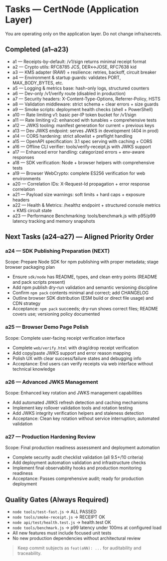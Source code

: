 # Tasks — CertNode (Application Layer)

You are operating only on the application layer. Do not change infra/secrets.

## Completed (a1–a23)
- a1 — Receipts-by-default: /v1/sign returns minimal receipt format
- a2 — Crypto utils: RFC8785 JCS, DER↔JOSE, RFC7638 kid
- a3 — KMS adapter (RAW) + resilience: retries, backoff, circuit breaker
- a4 — Environment & startup guards: validates PORT, MAX_BODY_BYTES, etc.
- a5 — Logging & metrics base: hash-only logs, structured counters
- a6 — Dev-only /v1/verify route (disabled in production)
- a7 — Security headers: X-Content-Type-Options, Referrer-Policy, HSTS
- a8 — Validation middleware: strict schema + clear errors + size guards
- a9 — Smoke scripts: deployment health checks (shell + PowerShell)
- a10 — Rate limiting v1: basic per-IP token bucket for /v1/sign
- a11 — Rate limiting v2: enhanced with tunables + comprehensive tests
- a12 — JWKS tooling: manifest generation for current + previous keys
- a13 — Dev JWKS endpoint: serves JWKS in development (404 in prod)
- a14 — CORS hardening: strict allowlist + preflight handling
- a15 — OpenAPI specification: 3.1 spec serving with caching + CORS
- a16 — Offline CLI verifier: tools/verify-receipt.js with JWKS support
- a17 — Enhanced error handling: categorized errors + env-aware responses
- a18 — SDK verification: Node + browser helpers with comprehensive tests
- a19 — Browser WebCrypto: complete ES256 verification for web environments
- a20 — Correlation IDs: X-Request-Id propagation + error response correlation
- a21 — Payload size warnings: soft limits + hard caps + exposure headers
- a22 — Health & Metrics: /healthz endpoint + structured console metrics + KMS circuit state
- a23 — Performance Benchmarking: tools/benchmark.js with p95/p99 latency tracking and memory snapshots

## Next Tasks (a24–a27) — Aligned Priority Order

### a24 — SDK Publishing Preparation (NEXT)
Scope: Prepare Node SDK for npm publishing with proper metadata; stage browser packaging plan
- Ensure `sdk/node` has README, types, and clean entry points (README and pack scripts present)
- Add npm publish dry-run validation and semantic versioning discipline
- Confirm `npm pack` contents minimal and correct; add CHANGELOG
- Outline browser SDK distribution (ESM build or direct file usage) and CDN strategy
- Acceptance: `npm pack` succeeds; dry-run shows correct files; README covers use; versioning policy documented

### a25 — Browser Demo Page Polish
Scope: Complete user-facing receipt verification interface
- Complete `web/verify.html` with drag/drop receipt verification
- Add copy/paste JWKS support and error reason mapping
- Polish UX with clear success/failure states and debugging info
- Acceptance: End users can verify receipts via web interface without technical knowledge

### a26 — Advanced JWKS Management
Scope: Enhanced key rotation and JWKS management capabilities
- Add automated JWKS refresh detection and caching mechanisms
- Implement key rollover validation tools and rotation testing
- Add JWKS integrity verification helpers and staleness detection
- Acceptance: Clean key rotation without service interruption; automated validation

### a27 — Production Hardening Review
Scope: Final production readiness assessment and deployment automation
- Complete security audit checklist validation (all 9.5+/10 criteria)
- Add deployment automation validation and infrastructure checks
- Implement final observability hooks and production monitoring readiness
- Acceptance: Passes comprehensive audit; ready for production deployment

## Quality Gates (Always Required)
- `node tools/test-fast.js` → ALL PASSED
- `node tools/smoke-receipt.js` → RECEIPT OK
- `node api/test/health.test.js` → health.test OK
- `node tools/benchmark.js` → p99 latency under 100ms at configured load
- All new features must include focused unit tests
- No new production dependencies without architectural review

> Keep commit subjects as `feat(aNN): ...` for auditability and traceability.

